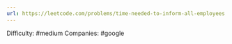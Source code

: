 ```yaml
---
url: https://leetcode.com/problems/time-needed-to-inform-all-employees
---
```


Difficulty: #medium
Companies: #google